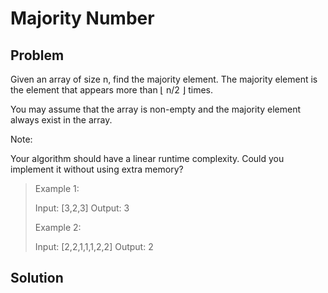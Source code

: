 # Majority Number 
## Problem
Given an array of size n, find the majority element. The majority element is the element that appears more than ⌊ n/2 ⌋ times.

You may assume that the array is non-empty and the majority element always exist in the array.

Note:

Your algorithm should have a linear runtime complexity. Could you implement it without using extra memory?

>Example 1:
>
>Input: [3,2,3]
>Output: 3
>
>Example 2:
>
>Input: [2,2,1,1,1,2,2]
>Output: 2


## Solution
